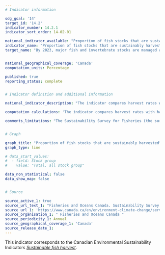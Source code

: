 ```yaml
---
# Indicator information

sdg_goal: '14'
target_id: '14.2'
indicator_number: 14.2.1
indicator_sort_order: 14-02-01

national_indicator_available: "Proportion of fish stocks that are sustainably harvested"
indicator_name: "Proportion of fish stocks that are sustainably harvested"
target_name: "By 2023, major fish and invertebrate stocks are managed and harvested at levels considered to be sustainable, from a baseline of 96% in 2016"


national_geographical_coverage: 'Canada'
computation_units: Percentage

published: true
reporting_status: complete


# Indicator definition and additional information

national_indicator_description: "The indicator compares harvest rates with established harvest limits. These limits are based on scientific information, providing a direct measure of whether we are managing the use of these resources within ecosystem limits. It is one measure of fishing pressure on wild fish stocks. <em>Environment and Climate Change Canada (ECCC)</em>"

computation_calculations: 'The indicator compares harvest rates with harvest limits. These limits are based on scientific information and provide a direct measure of whether we are managing the use of these resources within ecosystem limits. The indicator is a simple tabulation of stocks based on whether harvest levels are within removal reference levels, within other harvest limits, or over harvest limits. <em>(ECCC)</em>'

comments_limitations: "The Sustainability Survey for Fisheries (the survey) is completed with the best available information. Since the oceans are wide and deep, and fish move between habitats, their populations are difficult to monitor. The survey summarizes information across a wide variety of species, management regimes, types of fisheries, geographic regions, and socio-economic contexts. Small changes in the set of surveyed stocks occur due to changes in the way stocks are assessed or managed. Results should be interpreted with this in mind. The indicator does not account for fished stocks that do not meet the criteria for major stocks. Seaweeds and other aquatic plants are also excluded. <em>(ECCC)</em>"


# Graph 

graph_title: "Proportion of fish stocks that are sustainably harvested"
graph_type: line

# data_start_values:
#  - field: Stock group
#    value: "Total, all stock group"

data_non_statistical: false
data_show_map: false


# Source

source_active_1: true
source_url_text_1: "Fisheries and Oceans Canada. Sustainability Survey for Fisheries, Canadian Environmental Sustainability Indicators"
source_url_1: 'https://www.canada.ca/en/environment-climate-change/services/environmental-indicators/sustainable-fish-harvest.html'
source_organisation_1: " Fisheries and Oceans Canada "
source_periodicity_1: Annual
source_geographical_coverage_1: 'Canada'
source_release_date_1: 
---
```

This indicator corresponds to the Canadian Environmental Sustainability Indicators <a href="https://www.canada.ca/en/environment-climate-change/services/environmental-indicators/sustainable-fish-harvest.html"> <em>Sustainable fish harvest</em></a>.

